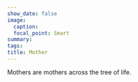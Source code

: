 ```yaml
---
show_date: false
image:
  caption: 
  focal_point: Smart
summary: 
tags:
title: Mother 
---
```


Mothers are mothers across the tree of life. 
